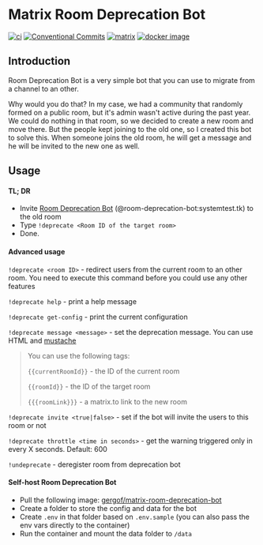 # Matrix Room Deprecation Bot

[![ci](https://ci.systemtest.tk/badge/8)](https://ci.systemtest.tk/repo/8)
[![Conventional Commits](https://img.shields.io/badge/Conventional%20Commits-1.0.0-yellow.svg)](https://conventionalcommits.org)
[![matrix](https://img.shields.io/badge/matrix-%23craftobot%3Asystemtest.tk-blue?logo=matrix)](https://matrix.to/#/#craftobot:systemtest.tk)
[![docker image](https://img.shields.io/badge/docker-gergof%2Fmatrix--room--deprecation--bot-blue?logo=docker)](https://hub.docker.com/r/gergof/matrix-room-deprecation-bot)

## Introduction

Room Deprecation Bot is a very simple bot that you can use to migrate from a channel to an other.

Why would you do that? In my case, we had a community that randomly formed on a public room, but it's admin wasn't active during the past year. We could do nothing in that room, so we decided to create a new room and move there. But the people kept joining to the old one, so I created this bot to solve this. When someone joins the old room, he will get a message and he will be invited to the new one as well.

## Usage

#### TL; DR

- Invite [Room Deprecation Bot](https://matrix.to/#/@room-deprecation-bot:systemtest.tk) (@room-deprecation-bot:systemtest.tk) to the old room
- Type `!deprecate <Room ID of the target room>`
- Done.

#### Advanced usage

`!deprecate <room ID>` - redirect users from the current room to an other room. You need to execute this command before you could use any other features

`!deprecate help` - print a help message

`!deprecate get-config` - print the current configuration

`!deprecate message <message>` - set the deprecation message. You can use HTML and [mustache](https://mustache.github.io/)

> You can use the following tags:
>
> `{{currentRoomId}}` - the ID of the current room
>
> `{{roomId}}` - the ID of the target room
>
> `{{{roomLink}}}` - a matrix.to link to the new room

`!deprecate invite <true|false>` - set if the bot will invite the users to this room or not

`!deprecate throttle <time in seconds>` - get the warning triggered only in every X seconds. Default: 600

`!undeprecate` - deregister room from deprecation bot

#### Self-host Room Deprecation Bot

- Pull the following image: [gergof/matrix-room-deprecation-bot](https://hub.docker.com/r/gergof/matrix-room-deprecation-bot)
- Create a folder to store the config and data for the bot
- Create `.env` in that folder based on `.env.sample` (you can also pass the env vars directly to the container)
- Run the container and mount the data folder to `/data`
